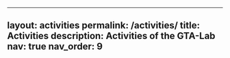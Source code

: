 
---
layout: activities
permalink: /activities/
title: Activities
description: Activities of the GTA-Lab
nav: true
nav_order: 9
---
